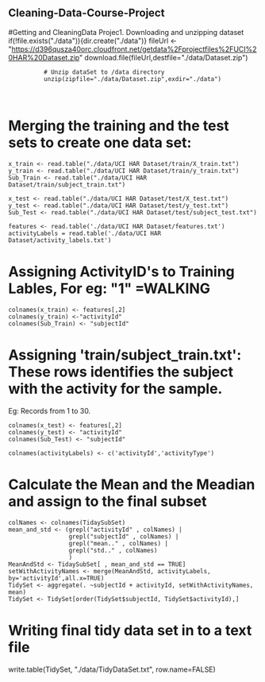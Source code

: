 ## Cleaning-Data-Course-Project
#Getting and CleaningData Projec1. Downloading and unzipping dataset
			  if(!file.exists("./data")){dir.create("./data")}
			  fileUrl <- "https://d396qusza40orc.cloudfront.net/getdata%2Fprojectfiles%2FUCI%20HAR%20Dataset.zip"
			  download.file(fileUrl,destfile="./data/Dataset.zip")
			  
			  # Unzip dataSet to /data directory
			  unzip(zipfile="./data/Dataset.zip",exdir="./data")
  
# Merging the training and the test sets to create one data set:

	x_train <- read.table("./data/UCI HAR Dataset/train/X_train.txt")
	y_train <- read.table("./data/UCI HAR Dataset/train/y_train.txt")
	Sub_Train <- read.table("./data/UCI HAR Dataset/train/subject_train.txt")

	x_test <- read.table("./data/UCI HAR Dataset/test/X_test.txt")
	y_test <- read.table("./data/UCI HAR Dataset/test/y_test.txt")
	Sub_Test <- read.table("./data/UCI HAR Dataset/test/subject_test.txt")

	features <- read.table('./data/UCI HAR Dataset/features.txt')
	activityLabels = read.table('./data/UCI HAR Dataset/activity_labels.txt')

# Assigning ActivityID's to Training Lables, For eg: "1" =WALKING
	colnames(x_train) <- features[,2] 
	colnames(y_train) <-"activityId"
	colnames(Sub_Train) <- "subjectId"

# Assigning 'train/subject_train.txt': These rows identifies the subject with the  activity for the sample. 
   Eg: Records from 1 to 30.
		  
	colnames(x_test) <- features[,2] 
	colnames(y_test) <- "activityId"
	colnames(Sub_Test) <- "subjectId"
		  
	colnames(activityLabels) <- c('activityId','activityType')
# Calculate the Mean and the Meadian and assign to the final subset

	colNames <- colnames(TidaySubSet)
	mean_and_std <- (grepl("activityId" , colNames) | 
					 grepl("subjectId" , colNames) | 
					 grepl("mean.." , colNames) | 
					 grepl("std.." , colNames) 
					 )
	MeanAndStd <- TidaySubSet[ , mean_and_std == TRUE]
	setWithActivityNames <- merge(MeanAndStd, activityLabels, by='activityId',all.x=TRUE)
	TidySet <- aggregate(. ~subjectId + activityId, setWithActivityNames, mean)
	TidySet <- TidySet[order(TidySet$subjectId, TidySet$activityId),]
#  Writing final tidy data set in to a text file
write.table(TidySet, "./data/TidyDataSet.txt", row.name=FALSE)
